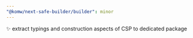 ```yaml
---
"@komw/next-safe-builder/builder": minor
---
```


:sparkles: extract typings and construction aspects of CSP to dedicated package

